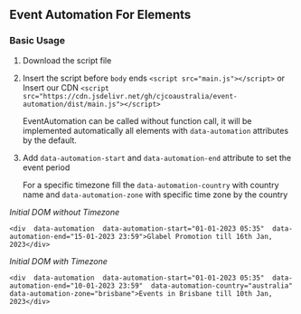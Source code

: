 ## Event Automation For Elements

### Basic  Usage
1. Download the script file
2. Insert the script before `body` ends
	`<script src="main.js"></script>` 
	or
	Insert our CDN
	`<script src="https://cdn.jsdelivr.net/gh/cjcoaustralia/event-automation/dist/main.js"></script>`
	
	EventAutomation can be called without function call, it will be implemented automatically all elements with `data-automation` attributes by the default.
4. Add `data-automation-start` and `data-automation-end` attribute to set the event period

	For a specific timezone fill the `data-automation-country` with country name and `data-automation-zone` with specific time zone by the country

*Initial DOM without Timezone*

    <div  data-automation  data-automation-start="01-01-2023 05:35"  data-automation-end="15-01-2023 23:59">Glabel Promotion till 16th Jan, 2023</div>

*Initial DOM with Timezone*

    <div  data-automation  data-automation-start="01-01-2023 05:35"  data-automation-end="10-01-2023 23:59"  data-automation-country="australia"  data-automation-zone="brisbane">Events in Brisbane till 10th Jan, 2023</div>